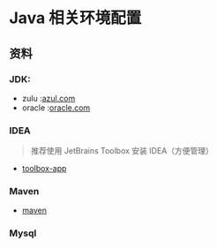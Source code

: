 # Java 相关环境配置

## 资料

### JDK:

- zulu :[azul.com](https://www.azul.com/downloads/#zulu)
- oracle :[oracle.com](https://www.oracle.com/java/technologies/javase-downloads.html)

### IDEA

> 推荐使用 JetBrains Toolbox 安装 IDEA（方便管理）

- [toolbox-app](https://www.jetbrains.com/zh-cn/toolbox-app/)

### Maven

- [maven](https://maven.apache.org/download.cgi)

### Mysql


